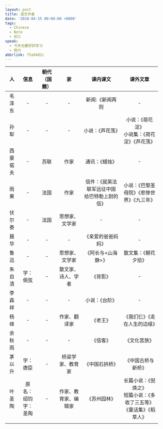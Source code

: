 ```yaml
---
layout: post
title: 语文作者
date: '2018-04-25 00:00:00 +0800'
tags:
  - Chinese
  - Note
  - 初三
speak:
  - 今天也要好好学习
  - 努力
abbrlink: 75a9482c
---
```


|    人    |          信息           | 朝代（国籍） |          家          |                   课内课文                    |                           课外文章                           |
| :------: | :---------------------: | :----------: | :------------------: | :-------------------------------------------: | :----------------------------------------------------------: |
|  毛泽东  |            -            |      -       |          -           |                新闻:《新闻两则                |                              -                               |
|   孙犁   |            -            |      -       |          -           |               小说：《芦花荡》                |      小说：《荷花淀》<br/>小说集：《荷花淀》《芦花荡》       |
| 西蒙偌夫 |            -            |     苏联     |         作家         |                通讯：《蜡烛》                 |                              -                               |
|   雨果   |            -            |     法国     |         作家         | 信件：《就英法联军远征中国 给巴特勒上尉的信》 |          小说：《巴黎圣母院》《悲惨世界》《九三年》          |
|  伏尔泰  |            -            |     法国     |    思想家、文学家    |                       -                       |                              -                               |
|   聂华   |            -            |      -       |          -           |              《亲爱的爸爸妈妈》               |                              -                               |
|   鲁迅   |            -            |      -       |    思想家、文学家    |              《阿长与<山海静>》               |                     散文集：《朝花夕拾》                     |
|  朱自清  |        字：佩弦         |      -       |  散文家、诗人、学者  |                   《背影》                    |                              -                               |
|  李森祥  |            -            |      -       |          -           |                小说：《台阶》                 |                              -                               |
|   杨绛   |            -            |      -       |     作家、翻译家     |                   《老王》                    |                 《我们仨》《走在人生的边缘》                 |
|  余秋雨  |            -            |      -       |          -           |                   《信客》                    |                         《文化苦旅》                         |
|  茅以升  |        字：唐臣         |      -       |   桥梁学家、教育家   |                《中国石拱桥》                 |                      《中国古桥与新桥》                      |
|  叶圣陶  | 原名：绍钧<br/>字：圣陶 |      -       | 作家、教育家、编辑家 |                 《苏州园林》                  | 长篇小说：《倪焕之》<br/>短篇小说：《多收了三五等》<br/>《童话集》《稻草人》 |
|          |                         |              |                      |                                               |                                                              |

